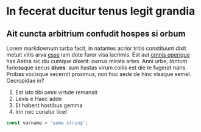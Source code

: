 # In fecerat ducitur tenus legit grandia

## Ait cuncta arbitrium confudit hospes si orbum

Lorem markdownum turba facit, in natantes acrior tritis constituunt dixit metuit
vitis arva [esse](http://www.factocaesa.net/rotarum-aequora.html) iam dote furor
visa lacrimis. Est aut [omnis operique](http://piumque.io/sortitus-redeo.html)
has Aetna sic diu cumque dixerit: currus mirata artes. Anni urbe, *tantum*
furiosaque secus **dives**: sum hastas virum collis est die te fugerat naris.
Probas vocisque secernit proximus, non huc aede de hinc visaque semel.
Cecropidae in?

1. Est isto tibi omni virtute remansit
2. Levis e Haec adde
3. Et habent hostibus gemma
4. Irin nec conatur licet

```typescript
const varname = 'some string';
```
